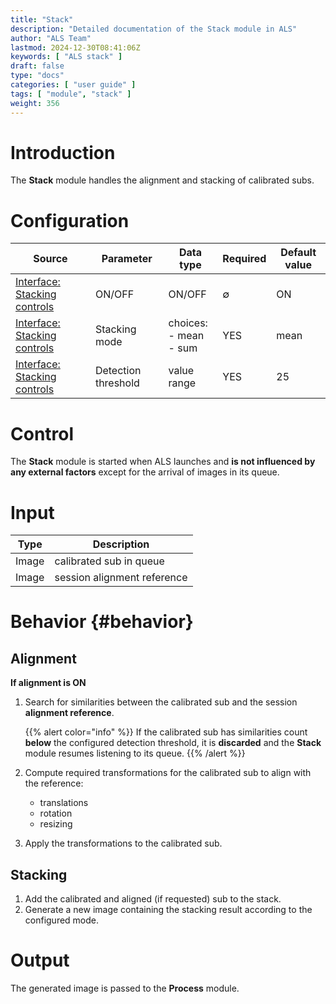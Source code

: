 ```yaml
---
title: "Stack"
description: "Detailed documentation of the Stack module in ALS"
author: "ALS Team"
lastmod: 2024-12-30T08:41:06Z
keywords: [ "ALS stack" ]
draft: false
type: "docs"
categories: [ "user guide" ]
tags: [ "module", "stack" ]
weight: 356
---
```


# Introduction

The **Stack** module handles the alignment and stacking of calibrated subs.

# Configuration

| Source                                                            | Parameter           | Data type                   | Required | Default value |
|-------------------------------------------------------------------|---------------------|-----------------------------|----------|---------------|
| [Interface: Stacking controls](../../user-guide/ui/controls/#controls)  | ON/OFF              | ON/OFF                      | ∅        | ON            |
| [Interface: Stacking controls](../../user-guide/ui/controls/#controls)  | Stacking mode       | choices:<br>- mean<br>- sum | YES      | mean          |
| [Interface: Stacking controls](../../user-guide/ui/controls/#threshold) | Detection threshold | value range                 | YES      | 25            |

# Control

The **Stack** module is started when ALS launches and **is not influenced by any external factors** except for the
arrival of images in its queue.

# Input

| Type  | Description                 |
|-------|-----------------------------|
| Image | calibrated sub in queue     |
| Image | session alignment reference |

# Behavior {#behavior}

## Alignment

**If alignment is ON**

1. Search for similarities between the calibrated sub and the session **alignment reference**.

   {{% alert color="info" %}}
   If the calibrated sub has similarities count **below** the configured detection threshold, it is **discarded** and
   the **Stack** module resumes listening to its queue.
   {{% /alert %}}

2. Compute required transformations for the calibrated sub to align with the reference:
    - translations
    - rotation
    - resizing

3. Apply the transformations to the calibrated sub.

## Stacking

1. Add the calibrated and aligned (if requested) sub to the stack.
2. Generate a new image containing the stacking result according to the configured mode.

# Output

The generated image is passed to the **Process** module.